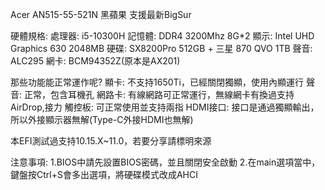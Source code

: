 Acer AN515-55-521N 黑蘋果 支援最新BigSur

硬體規格:
處理器: i5-10300H
記憶體: DDR4 3200Mhz 8G*2
顯示: Intel UHD Graphics 630 2048MB
硬碟: SX8200Pro 512GB + 三星 870 QVO 1TB
聲音: ALC295
網卡: BCM94352Z(原本是AX201)

那些功能能正常運作呢?
顯卡: 不支持1650Ti，已經關閉獨顯，使用內顯運行
聲音: 正常，包含耳機孔
網路卡: 有線網路可正常運行，無線網卡有換過支持AirDrop,接力
觸控板: 可正常使用並支持兩指
HDMI接口: 接口是通過獨顯輸出，所以外接顯示器無解(Type-C外接HDMI也無解)

本EFI測試過支持10.15.X~11.0，若要分享請標明來源

注意事項:
1.BIOS中請先設置BIOS密碼，並且關閉安全啟動
2.在main選項當中，鍵盤按Ctrl+S會多出選項，將硬碟模式改成AHCI


